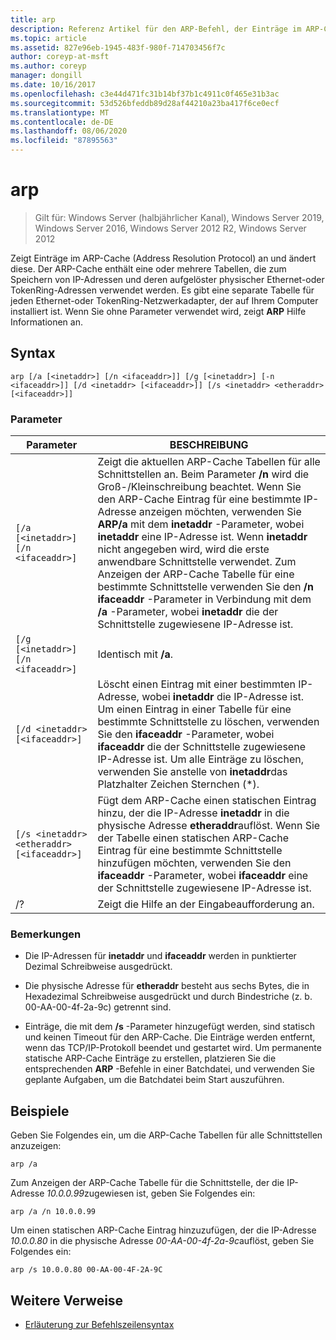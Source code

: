 ```yaml
---
title: arp
description: Referenz Artikel für den ARP-Befehl, der Einträge im ARP-Cache (Address Resolution Protocol), die zum Speichern von IP-Adressen und deren aufgelösten physischen Adressen verwendet werden, anzeigt und ändert.
ms.topic: article
ms.assetid: 827e96eb-1945-483f-980f-714703456f7c
author: coreyp-at-msft
ms.author: coreyp
manager: dongill
ms.date: 10/16/2017
ms.openlocfilehash: c3e44d471fc31b14bf37b1c4911c0f465e31b3ac
ms.sourcegitcommit: 53d526bfeddb89d28af44210a23ba417f6ce0ecf
ms.translationtype: MT
ms.contentlocale: de-DE
ms.lasthandoff: 08/06/2020
ms.locfileid: "87895563"
---
```

# <a name="arp"></a>arp

> Gilt für: Windows Server (halbjährlicher Kanal), Windows Server 2019, Windows Server 2016, Windows Server 2012 R2, Windows Server 2012

Zeigt Einträge im ARP-Cache (Address Resolution Protocol) an und ändert diese. Der ARP-Cache enthält eine oder mehrere Tabellen, die zum Speichern von IP-Adressen und deren aufgelöster physischer Ethernet-oder TokenRing-Adressen verwendet werden. Es gibt eine separate Tabelle für jeden Ethernet-oder TokenRing-Netzwerkadapter, der auf Ihrem Computer installiert ist. Wenn Sie ohne Parameter verwendet wird, zeigt **ARP** Hilfe Informationen an.

## <a name="syntax"></a>Syntax

```
arp [/a [<inetaddr>] [/n <ifaceaddr>]] [/g [<inetaddr>] [-n <ifaceaddr>]] [/d <inetaddr> [<ifaceaddr>]] [/s <inetaddr> <etheraddr> [<ifaceaddr>]]
```

### <a name="parameters"></a>Parameter

| Parameter | BESCHREIBUNG |
| --------- | ----------- |
| `[/a [<inetaddr>] [/n <ifaceaddr>]` | Zeigt die aktuellen ARP-Cache Tabellen für alle Schnittstellen an. Beim Parameter **/n** wird die Groß-/Kleinschreibung beachtet. Wenn Sie den ARP-Cache Eintrag für eine bestimmte IP-Adresse anzeigen möchten, verwenden Sie **ARP/a** mit dem **inetaddr** -Parameter, wobei **inetaddr** eine IP-Adresse ist. Wenn **inetaddr** nicht angegeben wird, wird die erste anwendbare Schnittstelle verwendet. Zum Anzeigen der ARP-Cache Tabelle für eine bestimmte Schnittstelle verwenden Sie den **/n ifaceaddr** -Parameter in Verbindung mit dem **/a** -Parameter, wobei **inetaddr** die der Schnittstelle zugewiesene IP-Adresse ist. |
| `[/g [<inetaddr>] [/n <ifaceaddr>]` | Identisch mit **/a**. |
| `[/d <inetaddr> [<ifaceaddr>]` | Löscht einen Eintrag mit einer bestimmten IP-Adresse, wobei **inetaddr** die IP-Adresse ist. Um einen Eintrag in einer Tabelle für eine bestimmte Schnittstelle zu löschen, verwenden Sie den **ifaceaddr** -Parameter, wobei **ifaceaddr** die der Schnittstelle zugewiesene IP-Adresse ist. Um alle Einträge zu löschen, verwenden Sie anstelle von **inetaddr**das Platzhalter Zeichen Sternchen (*). |
| `[/s <inetaddr> <etheraddr> [<ifaceaddr>]` | Fügt dem ARP-Cache einen statischen Eintrag hinzu, der die IP-Adresse **inetaddr** in die physische Adresse **etheraddr**auflöst. Wenn Sie der Tabelle einen statischen ARP-Cache Eintrag für eine bestimmte Schnittstelle hinzufügen möchten, verwenden Sie den **ifaceaddr** -Parameter, wobei **ifaceaddr** eine der Schnittstelle zugewiesene IP-Adresse ist. |
| /? | Zeigt die Hilfe an der Eingabeaufforderung an. |

### <a name="remarks"></a>Bemerkungen

- Die IP-Adressen für **inetaddr** und **ifaceaddr** werden in punktierter Dezimal Schreibweise ausgedrückt.

- Die physische Adresse für **etheraddr** besteht aus sechs Bytes, die in Hexadezimal Schreibweise ausgedrückt und durch Bindestriche (z. b. 00-AA-00-4f-2a-9c) getrennt sind.

- Einträge, die mit dem **/s** -Parameter hinzugefügt werden, sind statisch und keinen Timeout für den ARP-Cache. Die Einträge werden entfernt, wenn das TCP/IP-Protokoll beendet und gestartet wird. Um permanente statische ARP-Cache Einträge zu erstellen, platzieren Sie die entsprechenden **ARP** -Befehle in einer Batchdatei, und verwenden Sie geplante Aufgaben, um die Batchdatei beim Start auszuführen.

## <a name="examples"></a>Beispiele

Geben Sie Folgendes ein, um die ARP-Cache Tabellen für alle Schnittstellen anzuzeigen:

```
arp /a
```

Zum Anzeigen der ARP-Cache Tabelle für die Schnittstelle, der die IP-Adresse *10.0.0.99*zugewiesen ist, geben Sie Folgendes ein:

```
arp /a /n 10.0.0.99
```

Um einen statischen ARP-Cache Eintrag hinzuzufügen, der die IP-Adresse *10.0.0.80* in die physische Adresse *00-AA-00-4f-2a-9c*auflöst, geben Sie Folgendes ein:

```
arp /s 10.0.0.80 00-AA-00-4F-2A-9C
```

## <a name="additional-references"></a>Weitere Verweise

- [Erläuterung zur Befehlszeilensyntax](command-line-syntax-key.md)
